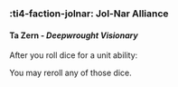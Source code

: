 ### :ti4-faction-jolnar: **Jol-Nar Alliance**

####  Ta Zern - _Deepwrought Visionary_

After you roll dice for a unit ability:

You may reroll any of those dice.
